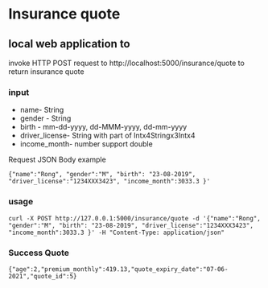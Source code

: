 #  Insurance quote
## local web application to 

invoke HTTP POST request to http://localhost:5000/insurance/quote to return insurance quote

### input

+ name- String
+ gender - String 
+ birth - mm-dd-yyyy, dd-MMM-yyyy, dd-mm-yyyy
+ driver_license- String with part of Intx4Stringx3Intx4
+ income_month- number support double 

Request JSON Body example
```
{"name":"Rong", "gender":"M", "birth": "23-08-2019", "driver_license":"1234XXX3423", "income_month":3033.3 }'
```



### usage

```
curl -X POST http://127.0.0.1:5000/insurance/quote -d '{"name":"Rong", "gender":"M", "birth": "23-08-2019", "driver_license":"1234XXX3423", "income_month":3033.3 }' -H "Content-Type: application/json"
```

### Success Quote
```
{"age":2,"premium_monthly":419.13,"quote_expiry_date":"07-06-2021","quote_id":5}
```
